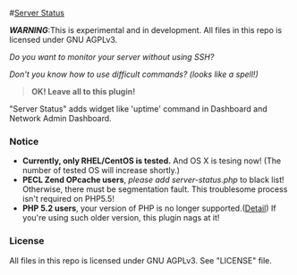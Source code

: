 #[Server Status](http://wordpress.org/plugins/server-status/)

***WARNING***:This is experimental and in development. All files in this repo is licensed under GNU AGPLv3.

*Do you want to monitor your server without using SSH?*

*Don't you know how to use difficult commands? (looks like a spell!)*

> **OK! Leave all to this plugin!**

"Server Status" adds widget like 'uptime' command in Dashboard and Network Admin Dashboard.

### Notice
* **Currently, only RHEL/CentOS is tested.** And OS X is tesing now! (The number of tested OS will increase shortly.)
* **PECL Zend OPcache users**, *please add server-status.php* to black list! Otherwise, there must be segmentation fault.
	This troublesome process isn't required on PHP5.5!
* **PHP 5.2 users**, your version of PHP is no longer supported.([Detail](http://www.php.net/eol.php)) If you're using such older version, this plugin nags at it!

### License

All files in this repo is licensed under GNU AGPLv3. See "LICENSE" file.
